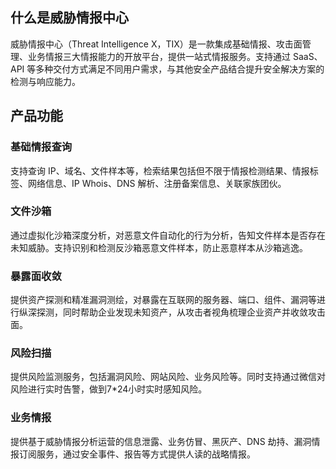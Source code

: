 ## 什么是威胁情报中心
威胁情报中心（Threat Intelligence X，TIX）是一款集成基础情报、攻击面管理、业务情报三大情报能力的开放平台，提供一站式情报服务。支持通过 SaaS、API 等多种交付方式满足不同用户需求，与其他安全产品结合提升安全解决方案的检测与响应能力。

## 产品功能
### 基础情报查询
支持查询 IP、域名、文件样本等，检索结果包括但不限于情报检测结果、情报标签、网络信息、IP Whois、DNS 解析、注册备案信息、关联家族团伙。


### 文件沙箱
通过虚拟化沙箱深度分析，对恶意文件自动化的行为分析，告知文件样本是否存在未知威胁。支持识别和检测反沙箱恶意文件样本，防止恶意样本从沙箱逃逸。

### 暴露面收敛
提供资产探测和精准漏洞测绘，对暴露在互联网的服务器、端口、组件、漏洞等进行纵深探测，同时帮助企业发现未知资产，从攻击者视角梳理企业资产并收敛攻击面。

### 风险扫描
提供风险监测服务，包括漏洞风险、网站风险、业务风险等。同时支持通过微信对风险进行实时告警，做到7*24小时实时感知风险。

### 业务情报
提供基于威胁情报分析运营的信息泄露、业务仿冒、黑灰产、DNS 劫持、漏洞情报订阅服务，通过安全事件、报告等方式提供人读的战略情报。
